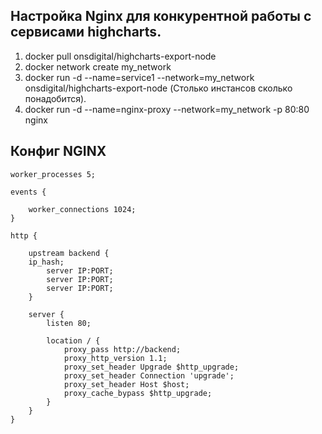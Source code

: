## Настройка Nginx для конкурентной работы с сервисами highcharts.

1. docker pull onsdigital/highcharts-export-node
2. docker network create my_network
3. docker run -d --name=service1 --network=my_network onsdigital/highcharts-export-node (Столько инстансов сколько понадобится).
4. docker run -d --name=nginx-proxy --network=my_network -p 80:80 nginx

## Конфиг NGINX

```
worker_processes 5;

events {

    worker_connections 1024;
}

http {

    upstream backend {
	ip_hash;
        server IP:PORT;
        server IP:PORT;
        server IP:PORT;
    }

    server {
        listen 80;

        location / {
            proxy_pass http://backend;
            proxy_http_version 1.1;
            proxy_set_header Upgrade $http_upgrade;
            proxy_set_header Connection 'upgrade';
            proxy_set_header Host $host;
            proxy_cache_bypass $http_upgrade;
        }
    }
}
```
